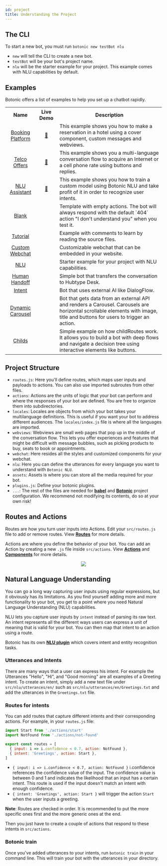 ```yaml
---
id: project
title: Understanding the Project
---
```


## The CLI

To start a new bot, you must run `botonic new testBot nlu`

- `new` will tell the CLI to create a new bot.
- `testBot` will be your bot's project name.
- `nlu` will be the starter example for your project. This example comes with NLU capabilities by default.

## Examples

Botonic offers a list of examples to help you set up a chatbot rapidly.

<table>
  <tr>
    <th>Name</th>
    <th>Live Demo</th>
    <th>Description</th>
  </tr>
  <tr>
    <td align="center">
      <a href="https://github.com/hubtype/botonic-examples/tree/master/booking-platform">
        Booking Platform
      </a>
    </td>
    <td align="center">
      <a href="https://botonic-example-booking-platform.netlify.app/">🔗</a>
    </td>
    <td>
      This example shows you how to make a reservation in a hotel using a
      cover component, custom messages and webviews.
    </td>
  </tr>
    <tr>
    <td align="center">
      <a href="https://github.com/hubtype/botonic-examples/tree/master/telco-offers">
        Telco Offers
      </a>
    </td>
    <td align="center">
      <a href="https://botonic-example-telco-offers.netlify.app/">🔗</a>
    </td>
    <td>
      This example shows you a multi-language conversation flow to acquire an 
      Internet or a cell phone rate using buttons and replies.
    </td>
  </tr>
  <tr>
    <td align="center">
      <a href="https://github.com/hubtype/botonic-examples/tree/master/nlu-assistant">
        NLU Assistant
      </a>
    </td>
    <td align="center">
      <a href="https://github.com/hubtype/botonic-examples/tree/master/nlu-assistant">🔗</a>
    </td>
    <td>
      This example shows you how to train a custom model using Botonic NLU
      and take profit of it in order to recognize user intents.
    </td>
  </tr>
  <tr>
    <td align="center">
      <a href="https://github.com/hubtype/botonic-examples/tree/master/blank">
        Blank
      </a>
    </td>
    <td align="center"></td>
    <td>
      Template with empty actions. The bot will always respond with the
      default `404` action "I don't understand you" when you test it.
    </td>
  </tr>
  <tr>
    <td align="center">
      <a href="https://github.com/hubtype/botonic-examples/tree/master/tutorial">
        Tutorial
      </a>
    </td>
    <td align="center"></td>
    <td>Example with comments to learn by reading the source files.</td>
  </tr>
  <tr>
    <td align="center">
      <a href="https://github.com/hubtype/botonic-examples/tree/master/custom-webchat">
        Custom Webchat
      </a>
    </td>
    <td align="center"></td>
    <td>Customizable webchat that can be embedded in your website.</td>
  </tr>
  <tr>
    <td align="center">
      <a href="https://github.com/hubtype/botonic-examples/tree/master/nlu">
        NLU
      </a>
    </td>
    <td align="center"></td>
    <td>Starter example for your project with NLU capabilities.</td>
  </tr>
  <tr>
    <td align="center">
      <a href="https://github.com/hubtype/botonic-examples/tree/master/handoff">
        Human Handoff
      </a>
    </td>
    <td align="center"></td>
    <td>Simple bot that transfers the conversation to Hubtype Desk.</td>
  </tr>
  <tr>
    <td align="center">
      <a href="https://github.com/hubtype/botonic-examples/tree/master/intent">
        Intent
      </a>
    </td>
    <td align="center"></td>
    <td>Bot that uses external AI like DialogFlow.</td>
  </tr>
  <tr>
    <td align="center">
      <a href="https://github.com/hubtype/botonic-examples/tree/master/dynamic-carousel">
        Dynamic Carousel
      </a>
    </td>
    <td align="center"></td>
    <td>
      Bot that gets data from an external API and renders a Carousel.
      Carousels are horizontal scrollable elements with image, title and
      buttons for users to trigger an action.
    </td>
  </tr>
  <tr>
    <td align="center">
      <a href="https://github.com/hubtype/botonic-examples/tree/master/childs">
        Childs
      </a>
    </td>
    <td align="center"></td>
    <td>
      Simple example on how childRoutes work. It allows you to build a bot
      with deep flows and navigate a decision tree using interactive
      elements like buttons.
    </td>
  </tr>
</table>

## Project Structure

- `routes.js`: Here you'll define routes, which maps user inputs and payloads to actions. You can also use imported subroutes from other files.
- `actions`: Actions are the units of logic that your bot can perform and where the responses of your bot are defined. You are free to organize them into subdirectories.
- `locales`: Locales are objects from which your bot takes your multilanguage definitions. This is useful if you want your bot to address different audiences. The `locales/index.js` file is where all the languages are imported.
- `webviews`: Webviews are small web pages that pop up in the middle of the conversation flow. This lets you offer experiences and features that might be difficult with message bubbles, such as picking products to buy, seats to book or appointments.
- `webchat`: Here resides all the styles and customized components for your webchat.
- `nlu`: Here you can define the utterances for every language you want to understand with `Botonic NLU`.
- `assets`: Assets is where you can store all the media required for your bot.
- `plugins.js`: Define your botonic plugins.
- `...`: The rest of the files are needed for **[babel](https://babeljs.io/)** and **[Botonic](https://github.com/hubtype/botonic)** project configuration. We recommend not modifying its contents, do so at your own risk!

## Routes and Actions

Routes are how you turn user inputs into Actions. Edit your `src/routes.js` file to add or remove routes. View **[Routes](/docs/concepts/routes)** for more details.

Actions are where you define the behavior of your bot. You can add an Action by creating a new `.js` file inside `src/actions`. View **[Actions](/docs/concepts/actions)** and **[Components](/docs/components)** for more details.

<div align="center">
  <img src="https://i.ibb.co/r2WktPk/routes.png"/>
</div>

## Natural Language Understanding

You can go a long way capturing user inputs using regular expressions, but it obviously has its limitations. As you find yourself adding more and more functionality to your bot, you get to a point where you need Natural Language Understanding (NLU) capabilities.

NLU lets you capture user inputs by `intent` instead of parsing its raw text. An intent represents all the different ways users can express a unit of meaning that is valid for your bot.<!-- For example, you can group the sentences "What's the weather in California like?" and "Do you know if it's sunny today in California?" to the intent `GetWeather` and the parameter `city=California`. --> You can then map that intent to an action using a route.

Botonic has its own **[NLU plugin](/docs/plugins/plugin-nlu)** which covers intent and entity recognition tasks.

### Utterances and Intents

There are many ways that a user can express his intent. For example the Utterances "Hello", "Hi", and "Good morning" are all examples of a Greeting intent.
To create an intent, simply add a new text file under `src/nlu/utterances/en/` such as `src/nlu/utterances/en/Greetings.txt` and add the utterances in the `Greetings.txt` file.

### Routes for intents

You can add routes that capture different intents and their corresponding actions. For example, in your `routes.js` file:

```javascript
import Start from './actions/start'
import NotFound from './actions/not-found'

export const routes = [
  { input: i => i.confidence < 0.7, action: NotFound },
  { intent: 'Greetings', action: Start },
]
```

- `{ input: i => i.confidence < 0.7, action: NotFound }` i.confidence references the confidence value of the input. The confidence value is between 0 and 1 and indicates the likelihood that an input has a certain intent. This route is used if the input doesn't match an intent with enough confidence.
- `{ intent: 'Greetings', action: Start }` will trigger the action `Start` when the user inputs a greeting.

**Note**: Routes are checked in order. It is recommended to put the more specific ones first and the more generic ones at the end.

Then you just have to create a couple of actions that respond to these intents in `src/actions`.

### Botonic train

Once you've added utterances to your intents, run `botonic train` in your command line. This will train your bot with the utterances in your directory.
